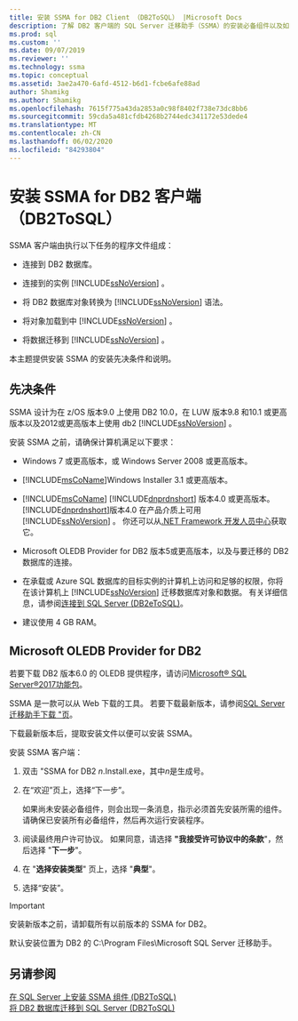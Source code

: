 ```yaml
---
title: 安装 SSMA for DB2 Client （DB2ToSQL） |Microsoft Docs
description: 了解 DB2 客户端的 SQL Server 迁移助手（SSMA）的安装必备组件以及如何安装。
ms.prod: sql
ms.custom: ''
ms.date: 09/07/2019
ms.reviewer: ''
ms.technology: ssma
ms.topic: conceptual
ms.assetid: 3ae2a470-6afd-4512-b6d1-fcbe6afe88ad
author: Shamikg
ms.author: Shamikg
ms.openlocfilehash: 7615f775a43da2853a0c98f8402f738e73dc8bb6
ms.sourcegitcommit: 59cda5a481cfdb4268b2744edc341172e53dede4
ms.translationtype: MT
ms.contentlocale: zh-CN
ms.lasthandoff: 06/02/2020
ms.locfileid: "84293804"
---
```

# <a name="installing-ssma-for-db2-client-db2tosql"></a>安装 SSMA for DB2 客户端（DB2ToSQL）

SSMA 客户端由执行以下任务的程序文件组成：  
  
- 连接到 DB2 数据库。  
  
- 连接到的实例 [!INCLUDE[ssNoVersion](../../includes/ssnoversion-md.md)] 。  
  
- 将 DB2 数据库对象转换为 [!INCLUDE[ssNoVersion](../../includes/ssnoversion-md.md)] 语法。  
  
- 将对象加载到中 [!INCLUDE[ssNoVersion](../../includes/ssnoversion-md.md)] 。  
  
- 将数据迁移到 [!INCLUDE[ssNoVersion](../../includes/ssnoversion-md.md)] 。  
  
本主题提供安装 SSMA 的安装先决条件和说明。  
  
## <a name="prerequisites"></a>先决条件

SSMA 设计为在 z/OS 版本9.0 上使用 DB2 10.0，在 LUW 版本9.8 和10.1 或更高版本以及2012或更高版本上使用 db2 [!INCLUDE[ssNoVersion](../../includes/ssnoversion-md.md)] 。  
  
安装 SSMA 之前，请确保计算机满足以下要求：  
  
- Windows 7 或更高版本，或 Windows Server 2008 或更高版本。  
  
- [!INCLUDE[msCoName](../../includes/msconame_md.md)]Windows Installer 3.1 或更高版本。  
  
- [!INCLUDE[msCoName](../../includes/msconame_md.md)] [!INCLUDE[dnprdnshort](../../includes/dnprdnshort_md.md)] 版本4.0 或更高版本。 [!INCLUDE[dnprdnshort](../../includes/dnprdnshort_md.md)]版本4.0 在产品介质上可用 [!INCLUDE[ssNoVersion](../../includes/ssnoversion-md.md)] 。 你还可以从[.NET Framework 开发人员中心](https://go.microsoft.com/fwlink/?LinkId=48882)获取它。  
  
- Microsoft OLEDB Provider for DB2 版本5或更高版本，以及与要迁移的 DB2 数据库的连接。  
  
- 在承载或 Azure SQL 数据库的目标实例的计算机上访问和足够的权限，你将在该计算机上 [!INCLUDE[ssNoVersion](../../includes/ssnoversion-md.md)] 迁移数据库对象和数据。 有关详细信息，请参阅[连接到 SQL Server &#40;DB2eToSQL&#41;](../../ssma/db2/connecting-to-sql-server-db2etosql.md)。  
  
- 建议使用 4 GB RAM。  
  
## <a name="microsoft-oledb-provider-for-db2"></a>Microsoft OLEDB Provider for DB2  

若要下载 DB2 版本6.0 的 OLEDB 提供程序，请访问[Microsoft® SQL Server®2017功能包](https://www.microsoft.com/download/details.aspx?id=55992)。

SSMA 是一款可以从 Web 下载的工具。 若要下载最新版本，请参阅[SQL Server 迁移助手下载 "页](https://aka.ms/ssmafordb2)。  
  
下载最新版本后，提取安装文件以便可以安装 SSMA。  
  
安装 SSMA 客户端：
  
1. 双击 "SSMA for DB2 *n*.Install.exe，其中*n*是生成号。  
  
2. 在“欢迎”页上，选择“下一步”。   
  
   如果尚未安装必备组件，则会出现一条消息，指示必须首先安装所需的组件。 请确保已安装所有必备组件，然后再次运行安装程序。  
  
3. 阅读最终用户许可协议。 如果同意，请选择 **"我接受许可协议中的条款**"，然后选择 "**下一步**"。  
  
4. 在 "**选择安装类型**" 页上，选择 "**典型**"。  
  
5. 选择“安装”。  
  
> [!IMPORTANT]  
> 安装新版本之前，请卸载所有以前版本的 SSMA for DB2。
  
默认安装位置为 DB2 的 C:\Program Files\Microsoft SQL Server 迁移助手。  
  
## <a name="see-also"></a>另请参阅

[在 SQL Server 上安装 SSMA 组件 &#40;DB2ToSQL&#41;](../../ssma/db2/installing-ssma-components-on-sql-server-db2tosql.md)  
[将 DB2 数据库迁移到 SQL Server &#40;DB2ToSQL&#41;](../../ssma/db2/migrating-db2-databases-to-sql-server-db2tosql.md)  
